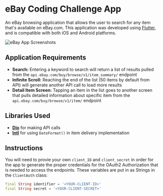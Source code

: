 # eBay Coding Challenge App
An eBay browsing application that allows the user to search for any item that's available on eBay.com. This application was developed using [Flutter](https://flutter.dev/), and is compatible with both iOS and Android platforms. 

![eBay App Screenshots](https://i.imgur.com/V6u8RC5.png)

## Application Requirements
- **Search:** Entering a keyword to search will return a list of results pulled from the `api.ebay.com/buy/browse/v1/item_summary/` endpoint
- **Infinite Scroll:** Reaching the end of the list (50 items by default from API) will generate another API call to load more results 
- **Detail Item Screen:** Tapping an item in the list goes to another screen that pulls detailed information about specific item from the `api.ebay.com/buy/browse/v1/item/` endpoint

## Libraries Used
- **[Dio](https://pub.dev/packages/dio)** for making API calls 
- **[Intl](https://pub.dev/packages/intl)** for using `DateFormat()` in item delivery implementation

## Instructions
You will need to provie your own `client_ID` and `client_secret` in order for the app to generate the proper credentials for the OAuth2 Authorization that is needed to access the endpoints. 
These variables are put in as Strings in the `ClientAuth` class:
```dart
final String identifier = '<YOUR-CLIENT-ID>'
final String secret = '<YOUR-CLIENT-SECRET>'
```
